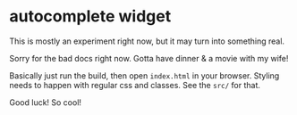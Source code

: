 # autocomplete widget

This is mostly an experiment right now, but it may turn into something real.

Sorry for the bad docs right now. Gotta have dinner & a movie with my wife!

Basically just run the build, then open `index.html` in your browser. Styling needs to happen with regular css and classes. See the `src/` for that.

Good luck! So cool!
